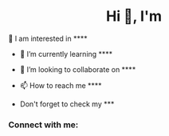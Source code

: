 <h1 align="center">Hi 👋, I'm </h1>
     👀 I am interested in ****

- 🌱 I’m currently learning ****

- 👯 I’m looking to collaborate on ****

- 📫 How to reach me ****

- Don't forget to check my ***

<h3 align="left">Connect with me:</h3>
<p align="left">
</p>

